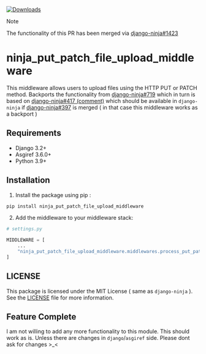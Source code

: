 [![Downloads](https://static.pepy.tech/personalized-badge/ninja-put-patch-file-upload-middleware?period=month&units=international_system&left_color=black&right_color=orange&left_text=Downloads)](https://pepy.tech/project/ninja-put-patch-file-upload-middleware)

> [!NOTE]  
The functionality of this PR has been merged via [django-ninja#1423](https://github.com/vitalik/django-ninja/pull/1423)


# ninja_put_patch_file_upload_middleware
This middleware allows users to upload files using the HTTP PUT or PATCH method. Backports the functionality from [django-ninja#719](https://github.com/vitalik/django-ninja/pull/719) which in turn is based on  [django-ninja#417 (comment)](https://github.com/vitalik/django-ninja/issues/417#issuecomment-1092545699) which should be available in `django-ninja` if [django-ninja#397](https://github.com/vitalik/django-ninja/pull/397) is merged ( in that case this middleware works as a backport )

## Requirements

* Django 3.2+ 
* Asgiref 3.6.0+
* Python 3.9+

## Installation

1. Install the package using pip :
```bash
pip install ninja_put_patch_file_upload_middleware
```
2. Add the middleware to your middleware stack:

```python
# settings.py

MIDDLEWARE = [
    ...
    "ninja_put_patch_file_upload_middleware.middlewares.process_put_patch",
]
```


## LICENSE

This package is licensed under the MIT License ( same as `django-ninja` ). See the [LICENSE](https://github.com/baseplate-admin/ninja_put_patch_file_upload_middleware/blob/master/LICENSE) file for more information.


## Feature Complete

I am not willing to add any more functionality to this module. This should work as is. Unless there are changes in `django`/`asgiref` side. Please dont ask for changes >_<
